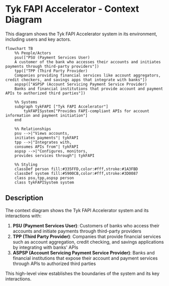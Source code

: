 # Tyk FAPI Accelerator - Context Diagram

This diagram shows the Tyk FAPI Accelerator system in its environment, including users and key actors.

```mermaid
flowchart TB
    %% People/Actors
    psu(["PSU (Payment Services User)
    A customer of the bank who accesses their accounts and initiates payments through third-party providers"])
    tpp(["TPP (Third Party Provider)
    Companies providing financial services like account aggregators, credit checkers, and savings apps that integrate with banks"])
    aspsp(["ASPSP (Account Servicing Payment Service Provider)
    Banks and financial institutions that provide account and payment APIs to authorized third parties"])
    
    %% Systems
    subgraph tykFAPI ["Tyk FAPI Accelerator"]
        tykFAPISystem["Provides FAPI-compliant APIs for account information and payment initiation"]
    end
    
    %% Relationships
    psu -->|"Views accounts,
    initiates payments"| tykFAPI
    tpp -->|"Integrates with,
    consumes APIs from"| tykFAPI
    aspsp -->|"Configures, monitors,
    provides services through"| tykFAPI
    
    %% Styling
    classDef person fill:#335FFD,color:#fff,stroke:#1A3FBD
    classDef system fill:#5900CB,color:#fff,stroke:#3D0087
    class psu,tpp,aspsp person
    class tykFAPISystem system
```

## Description

The context diagram shows the Tyk FAPI Accelerator system and its interactions with:

1. **PSU (Payment Services User)**: Customers of banks who access their accounts and initiate payments through third-party providers
2. **TPP (Third Party Provider)**: Companies that provide financial services such as account aggregation, credit checking, and savings applications by integrating with banks' APIs
3. **ASPSP (Account Servicing Payment Service Provider)**: Banks and financial institutions that expose their account and payment services through APIs to authorized third parties

This high-level view establishes the boundaries of the system and its key interactions.